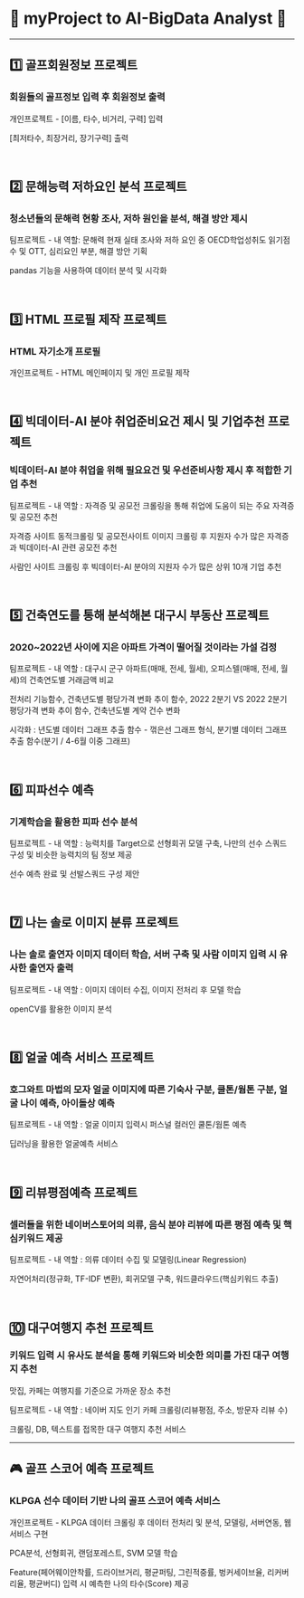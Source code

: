 # 🔹 myProject to __AI-BigData Analyst__ 🔹

 
----------------------------------------------------------
## :one: 골프회원정보 프로젝트
### 회원들의 골프정보 입력 후 회원정보 출력
<p>개인프로젝트 - [이름, 타수, 비거리, 구력] 입력 </p>
<p>[최저타수, 최장거리, 장기구력] 출력</p>
<br>

## :two: 문해능력 저하요인 분석 프로젝트
### 청소년들의 문해력 현황 조사, 저하 원인을 분석, 해결 방안 제시
<p>팀프로젝트 - 내 역할: 문해력 현재 실태 조사와 저하 요인 중 OECD학업성취도 읽기점수 및 OTT, 심리요인 부분, 해결 방안 기획 </p>
<p>pandas 기능을 사용하여 데이터 분석 및 시각화</p>
<br>

## 3️⃣ HTML 프로필 제작 프로젝트
### HTML 자기소개 프로필
<p>개인프로젝트 - HTML 메인페이지 및 개인 프로필 제작</p>
<br>

## 4️⃣ 빅데이터-AI 분야 취업준비요건 제시 및 기업추천 프로젝트
### 빅데이터-AI 분야 취업을 위해 필요요건 및 우선준비사항 제시 후 적합한 기업 추천
<p>팀프로젝트 - 내 역할 : 자격증 및 공모전 크롤링을 통해 취업에 도움이 되는 주요 자격증 및 공모전 추천</p>
<p>자격증 사이트 동적크롤링 및 공모전사이트 이미지 크롤링 후 지원자 수가 많은 자격증과 빅데이터-AI 관련 공모전 추천</p>
<p>사람인 사이트 크롤링 후 빅데이터-AI 분야의 지원자 수가 많은 상위 10개 기업 추천</p>
<br>

## 5️⃣ 건축연도를 통해 분석해본 대구시 부동산 프로젝트
### 2020~2022년 사이에 지은 아파트 가격이 떨어질 것이라는 가설 검정
<p>팀프로젝트 - 내 역할 : 대구시 군구 아파트(매매, 전세, 월세), 오피스텔(매매, 전세, 월세)의 건축연도별 거래금액 비교</p>
<p>전처리 기능함수, 건축년도별 평당가격 변화 추이 함수,  2022 2분기 VS 2022 2분기 평당가격 변화 추이 함수, 건축년도별 계약 건수 변화 </p>
<p>시각화 : 년도별 데이터 그래프 추출 함수 - 꺾은선 그래프 형식, 분기별 데이터 그래프 추출 함수(분기 / 4-6월 이중 그래프) </p>
<br>

## 6️⃣ 피파선수 예측
### 기계학습을 활용한 피파 선수 분석
<p>팀프로젝트 - 내 역할 : 능력치를 Target으로 선형회귀 모델 구축, 나만의 선수 스쿼드 구성 및 비슷한 능력치의 팀 정보 제공</p>
<p>선수 예측 완료 및 선발스쿼드 구성 제안</p>
<br>

## 7️⃣ 나는 솔로 이미지 분류 프로젝트
### 나는 솔로 출연자 이미지 데이터 학습, 서버 구축 및 사람 이미지 입력 시 유사한 출연자 출력
<p>팀프로젝트 - 내 역할 : 이미지 데이터 수집, 이미지 전처리 후 모델 학습</p>
<p>openCV를 활용한 이미지 분석</p>
<br>

## 8️⃣ 얼굴 예측 서비스 프로젝트
### 호그와트 마법의 모자 얼굴 이미지에 따른 기숙사 구분, 쿨톤/웜톤 구분, 얼굴 나이 예측, 아이돌상 예측
<p>팀프로젝트 - 내 역할 : 얼굴 이미지 입력시 퍼스널 컬러인 쿨톤/웜톤 예측</p>
<p>딥러닝을 활용한 얼굴예측 서비스</p>
<br>

## 9️⃣ 리뷰평점예측 프로젝트
### 셀러들을 위한 네이버스토어의 의류, 음식 분야 리뷰에 따른 평점 예측 및 핵심키워드 제공
<p>팀프로젝트 - 내 역할 : 의류 데이터 수집 및 모델링(Linear Regression)</p>
<p>자연어처리(정규화, TF-IDF 변환), 회귀모델 구축, 워드클라우드(핵심키워드 추출)</p>
<br>

## 🔟 대구여행지 추천 프로젝트
### 키워드 입력 시 유사도 분석을 통해 키워드와 비슷한 의미를 가진 대구 여행지 추천
<p>맛집, 카페는 여행지를 기준으로 가까운 장소 추천</p>
<p>팀프로젝트 - 내 역할 : 네이버 지도 인기 카페 크롤링(리뷰평점, 주소, 방문자 리뷰 수)</p>
<p>크롤링, DB, 텍스트를 접목한 대구 여행지 추천 서비스</p>

----------------------------------------------------------
## 🎮 골프 스코어 예측 프로젝트
### KLPGA 선수 데이터 기반 나의 골프 스코어 예측 서비스
<p>개인프로젝트 - KLPGA 데이터 크롤링 후 데이터 전처리 및 분석, 모델링, 서버연동, 웹 서비스 구현</p>
<p>PCA분석, 선형회귀, 랜덤포레스트, SVM 모델 학습</p>
<p>Feature(페어웨이안착률, 드라이브거리, 평균퍼팅, 그린적중률, 벙커세이브율, 리커버리율, 평균버디) 입력 시 예측한 나의 타수(Score) 제공 </p>
